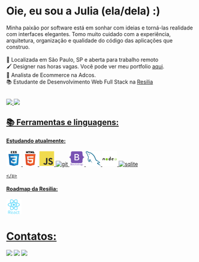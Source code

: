 # Oie, eu sou a Julia (ela/dela) :)

Minha paixão por software está em sonhar com ideias e torná-las realidade com interfaces elegantes. Tomo muito cuidado com a experiência, arquitetura, organização e qualidade do código das aplicações que construo.
<br><br>
📍 Localizada em São Paulo, SP e aberta para trabalho remoto
<br>
🖌 Designer nas horas vagas. Você pode ver meu portfolio <a href="https://readymag.com/u170434072/juliapradob/">aqui</a>.
<br>
💼 Analista de Ecommerce na Adcos.
<br>
📚 Estudante de Desenvolvimento Web Full Stack na <a href="https://www.resilia.com.br/">Resilia</a>
<br><br>
<div>
  <a href="https://github.com/juliapradob">
  <img height="180em" src="https://github-readme-stats.vercel.app/api/top-langs/?username=juliapradob&layout=compact&langs_count=7&theme=dracula">
  <img height="180em" src="https://github-readme-stats.vercel.app/api?username=juliapradob&show_icons=true&theme=dracula&include_all_commits=true&count_private=true">
</div>

## 📚 Ferramentas e linguagens:
  <h4>Estudando atualmente:</h5>
    <p align="left"> 
      <img src="https://raw.githubusercontent.com/devicons/devicon/master/icons/css3/css3-original-wordmark.svg" alt="css3" width="40" height="40"> 
      <img src="https://raw.githubusercontent.com/devicons/devicon/master/icons/html5/html5-original-wordmark.svg" alt="html5" width="40" height="40"> 
      <img src="https://raw.githubusercontent.com/devicons/devicon/master/icons/javascript/javascript-original.svg" alt="javascript" width="40" height="40">
      <img src="https://git-scm.com/images/logos/downloads/Git-Icon-1788C.png" alt="git" width="40" height="40">
      <img src="https://raw.githubusercontent.com/devicons/devicon/master/icons/bootstrap/bootstrap-plain-wordmark.svg" alt="bootstrap" width="40" height="40">
      <img src="https://raw.githubusercontent.com/devicons/devicon/1119b9f84c0290e0f0b38982099a2bd027a48bf1/icons/mysql/mysql-original.svg" alt="mysql" width="40" height="40">
      <img src="https://raw.githubusercontent.com/devicons/devicon/master/icons/nodejs/nodejs-original-wordmark.svg" alt="nodejs" width="40" height="40">     
      <img src="https://www.vectorlogo.zone/logos/sqlite/sqlite-icon.svg" alt="sqlite" width="40" height="40">
      
    </p>
  <h4>Roadmap da Resilia:</h4>
    <p align="left">
      <img src="https://raw.githubusercontent.com/devicons/devicon/master/icons/react/react-original-wordmark.svg" alt="react" width="40" height="40">
    </p>
  
# Contatos:
  <div>
    <a href="https://instagram.com/juliapradob" target="_blank"><img src="https://img.shields.io/badge/-Instagram-%23E4405F?style=for-the-badge&logo=instagram&logoColor=white" target="_blank"></a>
    <a href = "mailto:juliapbasile@gmail.com"><img src="https://img.shields.io/badge/Gmail-D14836?style=for-the-badge&logo=gmail&logoColor=white" target="_blank"></a>
    <a href="https://www.linkedin.com/in/juliapradob" target="_blank"><img src="https://img.shields.io/badge/-LinkedIn-%230077B5?style=for-the-badge&logo=linkedin&logoColor=white" target="_blank"></a>   
  </div>
